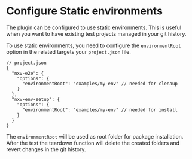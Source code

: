 # Configure Static environments

The plugin can be configured to use static environments.
This is useful when you want to have existing test projects managed in your git history.

To use static environments, you need to configure the `environmentRoot` option in the related targets your `project.json` file.

```jsonc
// project.json
{
  "nxv-e2e": {
    "options": {
      "environmentRoot": "examples/my-env" // needed for clenaup
    }
  },
  "nxv-env-setup": {
    "options": {
      "environmentRoot": "examples/my-env" // needed for install
    }
  }
}
```

The `environmentRoot` will be used as root folder for package installation.
After the test the teardown function will delete the created folders and revert changes in the git history.
